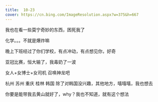 ```yaml
---
title:  10-23
cover: https://cn.bing.com/ImageResolution.aspx?w=375&h=667
---
```

我也在看一些莫宁奇妙的东西，困死我了

化学。。。不就是爆炸嘛

晚上下班经过了你们学校，有点冲动，有点想见你，好奇

亚冠比赛，恒大输了，我毒奶了一波

女人+女博士+女司机  召唤神龙吧

杭州 苏州 重庆 桂林 韩国  除了对韩国没兴趣，其他地方，嘻嘻嘻，我也想去

你要是能带我去黄山就好了，why？我也不知道，就有这个想法